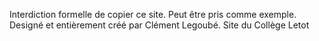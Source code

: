 Interdiction formelle de copier ce site.
Peut être pris comme exemple.
Designé et entièrement créé par Clément Legoubé.
Site du Collège Letot

